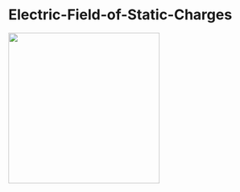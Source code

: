 # Electric-Field-of-Static-Charges

<img src="https://user-images.githubusercontent.com/6556968/87029559-48d44d80-c21b-11ea-86aa-0f1270886527.jpg" width=300 >
